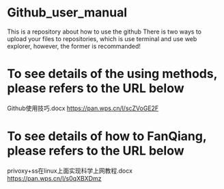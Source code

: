 # Github_user_manual
This is a repository about how to use the github
There is two ways to upload your files to repositories, which is use terminal and use web explorer, however, the former is recommanded!
# To see details of the using methods, please refers to the URL below
Github使用技巧.docx https://pan.wps.cn/l/scZVoGE2F
# To see details of how to FanQiang, please refers to the URL below
privoxy+ss在linux上面实现科学上网教程.docx https://pan.wps.cn/l/s0qXBXDmz
